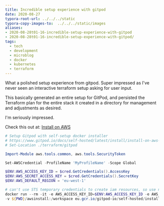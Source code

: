 ```yaml
---
title: Incredible setup experience with gitpod
date: 2020-08-27
typora-root-url: ../../../static
typora-copy-images-to:  ../../../static/images
aliases:
- 2020-08-28t01-16-incredible-setup-experience-with-gitpod
- 2020-08-28t01-16-incredible-setup-experience-with-gitpod/
tags:
  - tech
  - development
  - microblog
  - docker
  - kubernetes
  - terraform
---
```

What a polished setup experience from gitpod. Super impressed as I've never seen an interactive terraform setup asking for user input.

This basically generated an entire setup for GitPod, and persisted the Terraform plan for the entire stack it created in a directory for management and adjustments as desired.

I'm seriously impressed.

Check this out at: [Install on AWS](https://bit.ly/2YGACVe)

```powershell
# Setup Gitpod with self-setup docker installer
# https://www.gitpod.io/docs/self-hosted/latest/install/install-on-aws-script/
# Set-Location ./terraform/gitpod

Import-Module aws.tools.common, aws.tools.SecurityToken

Set-AWSCredential -ProfileName 'MyProfileName' -Scope Global

$ENV:AWS_ACCESS_KEY_ID = $cred.GetCredentials().AccessKey
$ENV:AWS_SECRET_ACCESS_KEY = $cred.GetCredentials().SecretKey
$ENV:AWS_DEFAULT_REGION = 'eu-west-1'

# can't use STS temporary credentials to create iam resources, so use normal iam credentials
docker run --rm -it -e AWS_ACCESS_KEY_ID=$ENV:AWS_ACCESS_KEY_ID -e AWS_SECRET_ACCESS_KEY=$ENV:AWS_SECRET_ACCESS_KEY -e AWS_DEFAULT_REGION=$ENV:AWS_DEFAULT_REGION `
-v ${PWD}/awsinstall:/workspace eu.gcr.io/gitpod-io/self-hosted/installer:latest aws
```
